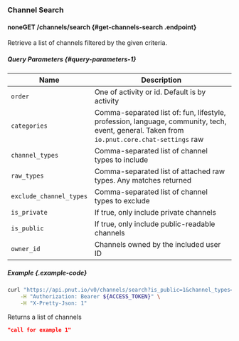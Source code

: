 ### Channel Search




#### <span class="endpoint-meta"><i class="fa fa-unlock" aria-hidden="true"></i> none</span><span class="method method-get">GET</span> /channels/search [<i class="fas fa-paragraph"></i>](#get-channels-search) {#get-channels-search .endpoint}

Retrieve a list of channels filtered by the given criteria.

##### Query Parameters [<i class="fas fa-paragraph"></i>](#query-parameters-1) {#query-parameters-1}

Name|Description
-|-
`order`|One of activity or id. Default is by activity
`categories`|Comma-separated list of: fun, lifestyle, profession, language, community, tech, event, general. Taken from `io.pnut.core.chat-settings` raw
`channel_types`|Comma-separated list of channel types to include
`raw_types`|Comma-separated list of attached raw types. Any matches returned
`exclude_channel_types`|Comma-separated list of channel types to exclude
`is_private`|If true, only include private channels
`is_public`|If true, only include public-readable channels
`owner_id`|Channels owned by the included user ID

##### Example {.example-code}

```bash
curl "https://api.pnut.io/v0/channels/search?is_public=1&channel_types=io.pnut.core.chat&categories=fun" \
    -H "Authorization: Bearer ${ACCESS_TOKEN}" \
    -H "X-Pretty-Json: 1"
```

Returns a list of channels

```json
"call for example 1"
```